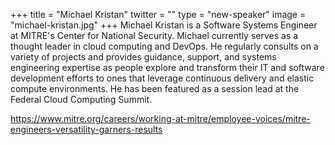 +++
title = "Michael Kristan"
twitter = ""
type = "new-speaker"
image = "michael-kristan.jpg"
+++
Michael Kristan is a Software Systems Engineer at MITRE's Center for National Security. Michael currently serves as a thought leader in cloud computing and DevOps. He regularly consults on a variety of projects and provides guidance, support, and systems engineering expertise as people explore and transform their IT and software development efforts to ones that leverage continuous delivery and elastic compute environments. He has been featured as a session lead at the Federal Cloud Computing Summit.

https://www.mitre.org/careers/working-at-mitre/employee-voices/mitre-engineers-versatility-garners-results
